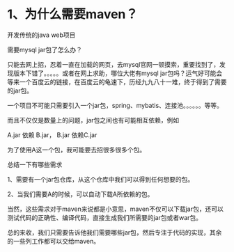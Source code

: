 # 1、为什么需要maven？

开发传统的java web项目

需要mysql jar包了怎么办？

只能去网上招，忍着一直在加载的网页，去mysql官网一顿摸索，重要找到了，发现版本下错了。。。。。或者在网上求助，哪位大佬有mysql jar包吗？运气好可能会等来一个百度云的链接，在百度云的龟速下，历经九九八十一难，终于得到了需要的jar包。

一个项目不可能只需要引入一个jar包，spring、mybatis、连接池。。。。。。等等。

而且不仅仅是数量上的问题，jar包之间也有可能相互依赖，例如

A.jar 依赖 B.jar， B.jar 依赖C.jar

为了使用A这一个包，我可能要去招很多很多个包。

总结一下有哪些需求

1、需要有一个jar包仓库，从这个仓库中我们可以得到任何想要的包。

2、当我们需要A的时候，可以自动下载A所依赖的包。

当然，这些需求对于maven来说都是小意思，maven不仅可以下载jar包，还可以测试代码的正确性、编译代码，直接生成我们所需要的jar包或者war包。

总的来收，我们只需要告诉他我们需要哪些jar包，然后专注于代码的实现，其余的一些列工作都可以交给maven。

